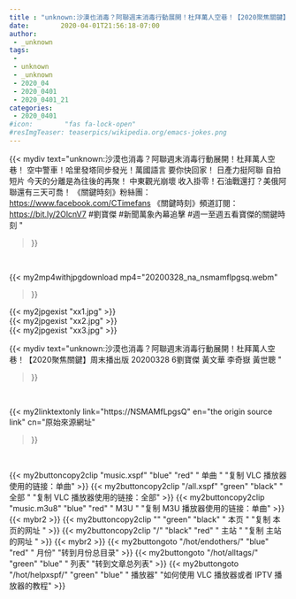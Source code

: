 ```yaml
---
title : "unknown:沙漠也消毒？阿聯週末消毒行動展開！杜拜萬人空巷！【2020聚焦關鍵】周末播出版 20200328 6劉寶傑 黃文華 李奇嶽 黃世聰 "
date:        2020-04-01T21:56:18-07:00
author:
 - _unknown
tags:
 - 
 - unknown
 - _unknown
 - 2020_04
 - 2020_0401
 - 2020_0401_21
categories:
 - 2020_0401
#icon:        "fas fa-lock-open"
#resImgTeaser: teaserpics/wikipedia.org/emacs-jokes.png
---
```







{{< mydiv text="unknown:沙漠也消毒？阿聯週末消毒行動展開！杜拜萬人空巷！ 空中警車！哈里發塔同步發光！萬國語言 要你快回家！ 日產力挺阿聯 自拍短片 今天的分離是為往後的再聚！ 中東觀光崩壞 收入掛零！石油戰還打？美俄阿聯還有三天可喬！  《關鍵時刻》粉絲團：https://www.facebook.com/CTimefans 《關鍵時刻》頻道訂閱：https://bit.ly/2OlcnV7  #劉寶傑 #新聞萬象內幕追擊 #週一至週五看寶傑的關鍵時刻 "
>}}
<br>


{{< my2mp4withjpgdownload mp4="20200328_na_nsmamflpgsq.webm"
>}}

{{< my2jpgexist "xx1.jpg" >}}<br>
{{< my2jpgexist "xx2.jpg" >}}<br>
{{< my2jpgexist "xx3.jpg" >}}<br>



{{< mydiv text="unknown:沙漠也消毒？阿聯週末消毒行動展開！杜拜萬人空巷！【2020聚焦關鍵】周末播出版 20200328 6劉寶傑 黃文華 李奇嶽 黃世聰 "
>}}
<br>

{{< my2linktextonly link="https://NSMAMfLpgsQ"
en="the origin source link" cn="原始來源網址"
>}}


<br>


{{< my2buttoncopy2clip "music.xspf"        "blue"   "red"    " 单曲 "  "复制 VLC 播放器使用的链接：单曲" >}} {{< my2buttoncopy2clip "/all.xspf"         "green"  "black"  " 全部 "  "复制 VLC 播放器使用的链接：全部" >}} {{< my2buttoncopy2clip "music.m3u8"        "blue"   "red"    " M3U  "    "复制 M3U 播放器使用的链接：单曲" >}} {{< mybr2 >}} {{< my2buttoncopy2clip ""                  "green"  "black"  " 本页 "    "复制 本页的网址 " >}} {{< my2buttoncopy2clip "/"                 "black"  "red"    " 主站 "    "复制 主站的网址 " >}} {{< mybr2 >}} {{< my2buttongoto      "/hot/endothers/"   "blue"   "red"    " 月份"   "转到月份总目录" >}} {{< my2buttongoto      "/hot/alltags/"     "green"  "blue"   " 列表"   "转到文章总列表" >}} {{< my2buttongoto      "/hot/helpxspf/"    "green"  "blue"   " 播放器" "如何使用 VLC 播放器或者 IPTV 播放器的教程" >}} 
